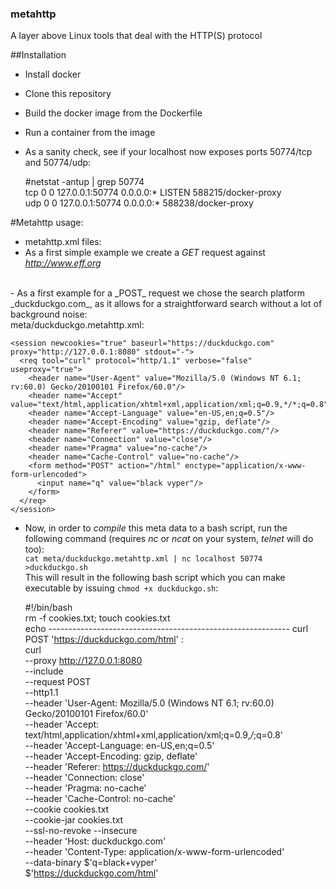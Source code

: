 ### metahttp
A layer above Linux tools that deal with the HTTP(S) protocol

##Installation <br/>
- Install docker<br/>
- Clone this repository<br/>
- Build the docker image from the Dockerfile<br/>
- Run a container from the image<br/>
- As a sanity check, see if your localhost now exposes ports 50774/tcp and 50774/udp:<br/>

    #netstat -antup | grep 50774  
    tcp        0      0 127.0.0.1:50774         0.0.0.0:*               LISTEN      588215/docker-proxy  
    udp        0      0 127.0.0.1:50774         0.0.0.0:*                           588238/docker-proxy  

#Metahttp usage: <br/>
- metahttp.xml files:<br/>
- As a first simple example we create a _GET_ request against _http://www.eff.org_ <br/>
<br/>
- As a first example for a _POST_ request we chose the search platform _duckduckgo.com_, as it allows for a straightforward search without a lot of background noise:<br/>
meta/duckduckgo.metahttp.xml:<br/>

    <session newcookies="true" baseurl="https://duckduckgo.com" proxy="http://127.0.0.1:8080" stdout="-">  
      <req tool="curl" protocol="http/1.1" verbose="false" useproxy="true">  
        <header name="User-Agent" value="Mozilla/5.0 (Windows NT 6.1; rv:60.0) Gecko/20100101 Firefox/60.0"/>  
        <header name="Accept" value="text/html,application/xhtml+xml,application/xml;q=0.9,*/*;q=0.8"/>  
        <header name="Accept-Language" value="en-US,en;q=0.5"/>  
        <header name="Accept-Encoding" value="gzip, deflate"/>  
        <header name="Referer" value="https://duckduckgo.com/"/>  
        <header name="Connection" value="close"/>  
        <header name="Pragma" value="no-cache"/>  
        <header name="Cache-Control" value="no-cache"/>  
        <form method="POST" action="/html" enctype="application/x-www-form-urlencoded">  
          <input name="q" value="black vyper"/>  
        </form>  
      </req>  
    </session>  
    

- Now, in order to _compile_ this meta data to a bash script, run the following command (requires _nc_ or _ncat_ on your system, _telnet_ will do too):<br/>
`cat meta/duckduckgo.metahttp.xml | nc localhost 50774 >duckduckgo.sh`<br/>
This will result in the following bash script which you can make executable by issuing `chmod +x duckduckgo.sh`:<br/>

    #!/bin/bash  
    rm -f cookies.txt; touch cookies.txt  
    echo ------------------------------------------------------------ curl POST 'https://duckduckgo.com/html' :  
    curl  
    --proxy http://127.0.0.1:8080  
    --include  
    --request POST  
    --http1.1  
    --header 'User-Agent: Mozilla/5.0 (Windows NT 6.1; rv:60.0) Gecko/20100101 Firefox/60.0'  
    --header 'Accept: text/html,application/xhtml+xml,application/xml;q=0.9,*/*;q=0.8'  
    --header 'Accept-Language: en-US,en;q=0.5'  
    --header 'Accept-Encoding: gzip, deflate'  
    --header 'Referer: https://duckduckgo.com/'  
    --header 'Connection: close'  
    --header 'Pragma: no-cache'  
    --header 'Cache-Control: no-cache'  
    --cookie cookies.txt  
    --cookie-jar cookies.txt  
    --ssl-no-revoke --insecure  
    --header 'Host: duckduckgo.com'  
    --header 'Content-Type: application/x-www-form-urlencoded'  
    --data-binary $'q=black+vyper'  
    $'https://duckduckgo.com/html'  

